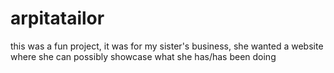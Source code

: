 # arpitatailor
this was a fun project, it was for my sister's business,
she wanted a website where she can possibly showcase what she has/has been doing
